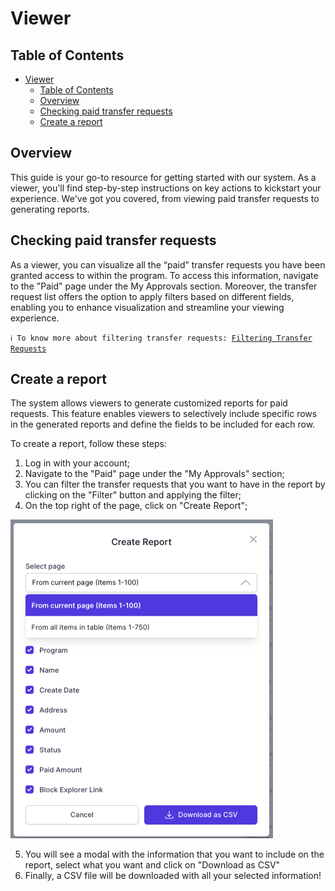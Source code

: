 # Viewer

## Table of Contents
- [Viewer](#viewer)
  - [Table of Contents](#table-of-contents)
  - [Overview](#overview)
  - [Checking paid transfer requests](#checking-paid-transfer-requests)
  - [Create a report](#create-a-report)

## Overview

This guide is your go-to resource for getting started with our system. As a viewer, you'll find step-by-step instructions on key actions to kickstart your experience. We've got you covered, from viewing paid transfer requests to generating reports.

## Checking paid transfer requests

As a viewer, you can visualize all the “paid” transfer requests you have been granted access to within the program. To access this information, navigate to the "Paid" page under the My Approvals section. Moreover, the transfer request list offers the option to apply filters based on different fields, enabling you to enhance visualization and streamline your viewing experience.


<code>ℹ️ To know more about filtering transfer requests: [Filtering Transfer Requests](../guide/filtering-transfer-requests.md)</code>


## Create a report

The system allows viewers to generate customized reports for paid requests. This feature enables viewers to selectively include specific rows in the generated reports and define the fields to be included for each row.

To create a report, follow these steps:

1. Log in with your account;
2. Navigate to the "Paid" page under the "My Approvals" section;
3. You can filter the transfer requests that you want to have in the report by clicking on the "Filter" button and applying the filter;
4. On the top right of the page, click on "Create Report";

<img src="../../images/create-report.png" alt="Create report modal" style="height: 510px; width:420px;"/>

5. You will see a modal with the information that you want to include on the report, select what you want and click on "Download as CSV"
6. Finally, a CSV file will be downloaded with all your selected information!

